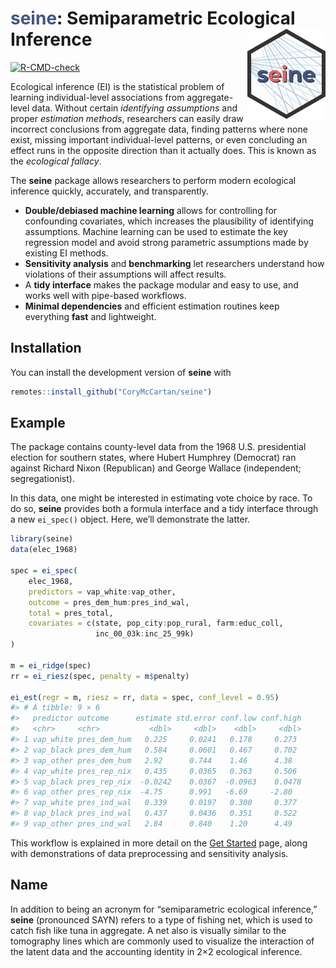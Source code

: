 
<!-- README.md is generated from README.Rmd. Please edit that file -->

# <span style="color: #425682"><b>seine</b></span>: Semiparametric Ecological Inference <a href="https://corymccartan.com/seine/"><img src="man/figures/logo.svg" align="right" height="144" /></a>

<!-- badges: start -->

[![R-CMD-check](https://github.com/CoryMcCartan/seine/actions/workflows/R-CMD-check.yaml/badge.svg)](https://github.com/CoryMcCartan/seine/actions/workflows/R-CMD-check.yaml)
<!-- badges: end -->

Ecological inference (EI) is the statistical problem of learning
individual-level associations from aggregate-level data. Without certain
*identifying assumptions* and proper *estimation methods*, researchers
can easily draw incorrect conclusions from aggregate data, finding
patterns where none exist, missing important individual-level patterns,
or even concluding an effect runs in the opposite direction than it
actually does. This is known as the *ecological fallacy*.

The **seine** package allows researchers to perform modern ecological
inference quickly, accurately, and transparently.

- **Double/debiased machine learning** allows for controlling for
  confounding covariates, which increases the plausibility of
  identifying assumptions. Machine learning can be used to estimate the
  key regression model and avoid strong parametric assumptions made by
  existing EI methods.
- **Sensitivity analysis** and **benchmarking** let researchers
  understand how violations of their assumptions will affect results.
- A **tidy interface** makes the package modular and easy to use, and
  works well with pipe-based workflows.
- **Minimal dependencies** and efficient estimation routines keep
  everything **fast** and lightweight.

## Installation

You can install the development version of **seine** with

``` r
remotes::install_github("CoryMcCartan/seine")
```

## Example

The package contains county-level data from the 1968 U.S. presidential
election for southern states, where Hubert Humphrey (Democrat) ran
against Richard Nixon (Republican) and George Wallace (independent;
segregationist).

In this data, one might be interested in estimating vote choice by race.
To do so, **seine** provides both a formula interface and a tidy
interface through a new `ei_spec()` object. Here, we’ll demonstrate the
latter.

``` r
library(seine)
data(elec_1968)

spec = ei_spec(
    elec_1968, 
    predictors = vap_white:vap_other,
    outcome = pres_dem_hum:pres_ind_wal, 
    total = pres_total,
    covariates = c(state, pop_city:pop_rural, farm:educ_coll, 
                   inc_00_03k:inc_25_99k)
)

m = ei_ridge(spec)
rr = ei_riesz(spec, penalty = m$penalty)

ei_est(regr = m, riesz = rr, data = spec, conf_level = 0.95)
#> # A tibble: 9 × 6
#>   predictor outcome      estimate std.error conf.low conf.high
#>   <chr>     <chr>           <dbl>     <dbl>    <dbl>     <dbl>
#> 1 vap_white pres_dem_hum   0.225     0.0241   0.178     0.273 
#> 2 vap_black pres_dem_hum   0.584     0.0601   0.467     0.702 
#> 3 vap_other pres_dem_hum   2.92      0.744    1.46      4.38  
#> 4 vap_white pres_rep_nix   0.435     0.0365   0.363     0.506 
#> 5 vap_black pres_rep_nix  -0.0242    0.0367  -0.0963    0.0478
#> 6 vap_other pres_rep_nix  -4.75      0.991   -6.69     -2.80  
#> 7 vap_white pres_ind_wal   0.339     0.0197   0.300     0.377 
#> 8 vap_black pres_ind_wal   0.437     0.0436   0.351     0.522 
#> 9 vap_other pres_ind_wal   2.84      0.840    1.20      4.49
```

This workflow is explained in more detail on the [Get
Started](https://corymccartan.com/seine/articles/seine.html) page, along
with demonstrations of data preprocessing and sensitivity analysis.

## Name

In addition to being an acronym for “semiparametric ecological
inference,” **seine** (pronounced SAYN) refers to a type of fishing net,
which is used to catch fish like tuna in aggregate. A net also is
visually similar to the tomography lines which are commonly used to
visualize the interaction of the latent data and the accounting identity
in 2×2 ecological inference.
